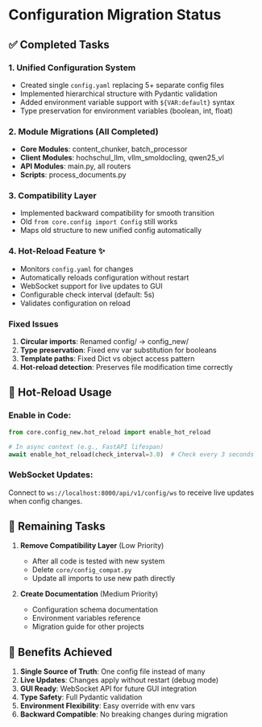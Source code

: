 # Configuration Migration Status

## ✅ Completed Tasks

### 1. Unified Configuration System
- Created single `config.yaml` replacing 5+ separate config files
- Implemented hierarchical structure with Pydantic validation
- Added environment variable support with `${VAR:default}` syntax
- Type preservation for environment variables (boolean, int, float)

### 2. Module Migrations (All Completed)
- **Core Modules**: content_chunker, batch_processor
- **Client Modules**: hochschul_llm, vllm_smoldocling, qwen25_vl  
- **API Modules**: main.py, all routers
- **Scripts**: process_documents.py

### 3. Compatibility Layer
- Implemented backward compatibility for smooth transition
- Old `from core.config import Config` still works
- Maps old structure to new unified config automatically

### 4. Hot-Reload Feature ✨
- Monitors `config.yaml` for changes
- Automatically reloads configuration without restart
- WebSocket support for live updates to GUI
- Configurable check interval (default: 5s)
- Validates configuration on reload

### Fixed Issues
1. **Circular imports**: Renamed config/ → config_new/
2. **Type preservation**: Fixed env var substitution for booleans
3. **Template paths**: Fixed Dict vs object access pattern
4. **Hot-reload detection**: Preserves file modification time correctly

## 🔄 Hot-Reload Usage

### Enable in Code:
```python
from core.config_new.hot_reload import enable_hot_reload

# In async context (e.g., FastAPI lifespan)
await enable_hot_reload(check_interval=3.0)  # Check every 3 seconds
```

### WebSocket Updates:
Connect to `ws://localhost:8000/api/v1/config/ws` to receive live updates when config changes.

## 📝 Remaining Tasks

1. **Remove Compatibility Layer** (Low Priority)
   - After all code is tested with new system
   - Delete `core/config_compat.py`
   - Update all imports to use new path directly

2. **Create Documentation** (Medium Priority)
   - Configuration schema documentation
   - Environment variables reference
   - Migration guide for other projects

## 🎯 Benefits Achieved

1. **Single Source of Truth**: One config file instead of many
2. **Live Updates**: Changes apply without restart (debug mode)
3. **GUI Ready**: WebSocket API for future GUI integration
4. **Type Safety**: Full Pydantic validation
5. **Environment Flexibility**: Easy override with env vars
6. **Backward Compatible**: No breaking changes during migration